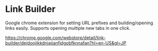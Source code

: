 # Link Builder

Google chrome extension for setting URL prefixes and building/opening links easily.
Supports opening multiple new tabs in one click.

https://chrome.google.com/webstore/detail/link-builder/dejdoojikkdnjajianfjdgobfknnafan?hl=en-US&gl=JP
